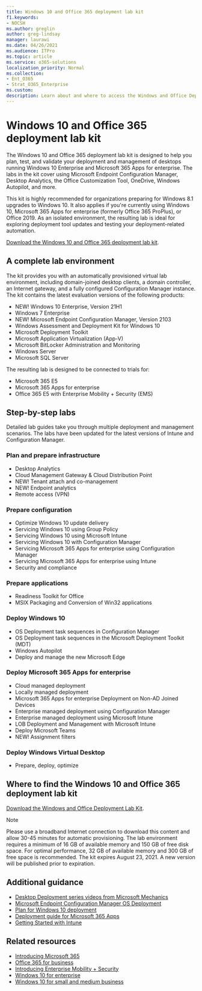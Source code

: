 ```yaml
---
title: Windows 10 and Office 365 deployment lab kit
f1.keywords:
- NOCSH
ms.author: greglin
author: greg-lindsay
manager: laurawi
ms.date: 04/26/2021
ms.audience: ITPro
ms.topic: article
ms.service: o365-solutions
localization_priority: Normal
ms.collection: 
- Ent_O365
- Strat_O365_Enterprise
ms.custom: 
description: Learn about and where to access the Windows and Office Deployment Lab Kit.
---
```


# Windows 10 and Office 365 deployment lab kit

The Windows 10 and Office 365 deployment lab kit is designed to help you plan, test, and validate your deployment and management of desktops running Windows 10 Enterprise and Microsoft 365 Apps for enterprise. The labs in the kit cover using Microsoft Endpoint Configuration Manager, Desktop Analytics, the Office Customization Tool, OneDrive, Windows Autopilot, and more.

This kit is highly recommended for organizations preparing for Windows 8.1 upgrades to Windows 10. It also applies if you're currently using Windows 10, Microsoft 365 Apps for enterprise (formerly Office 365 ProPlus), or Office 2019. As an isolated environment, the resulting lab is ideal for exploring deployment tool updates and testing your deployment-related automation.

[Download the Windows 10 and Office 365 deployment lab kit](https://www.microsoft.com/evalcenter/evaluate-lab-kit).

## A complete lab environment

The kit provides you with an automatically provisioned virtual lab environment, including domain-joined desktop clients, a domain controller, an Internet gateway, and a fully configured Configuration Manager instance. The kit contains the latest evaluation versions of the following products:

  - NEW! Windows 10 Enterprise, Version 21H1
  - Windows 7 Enterprise
  - NEW! Microsoft Endpoint Configuration Manager, Version 2103
  - Windows Assessment and Deployment Kit for Windows 10
  - Microsoft Deployment Toolkit
  - Microsoft Application Virtualization (App-V)
  - Microsoft BitLocker Administration and Monitoring 
  - Windows Server 
  - Microsoft SQL Server 

The resulting lab is designed to be connected to trials for: 

  - Microsoft 365 E5
  - Microsoft 365 Apps for enterprise
  - Office 365 E5 with Enterprise Mobility + Security (EMS)

## Step-by-step labs

Detailed lab guides take you through multiple deployment and management scenarios. The labs have been updated for the latest versions of Intune and Configuration Manager. 

### Plan and prepare infrastructure	

- Desktop Analytics	
- Cloud Management Gateway & Cloud Distribution Point 
- NEW! Tenant attach and co-management
- NEW! Endpoint analytics 
- Remote access (VPN) 

### Prepare configuration	

- Optimize Windows 10 update delivery	
- Servicing Windows 10 using Group Policy
- Servicing Windows 10 using Microsoft Intune	
- Servicing Windows 10 with Configuration Manager	
- Servicing Microsoft 365 Apps for enterprise using Configuration Manager	
- Servicing Microsoft 365 Apps for enterprise using Intune	
- Security and compliance	

### Prepare applications	

- Readiness Toolkit for Office	
- MSIX Packaging and Conversion of Win32 applications	

### Deploy Windows 10	

- OS Deployment task sequences in Configuration Manager
- OS Deployment task sequences in the Microsoft Deployment Toolkit (MDT)
- Windows Autopilot
- Deploy and manage the new Microsoft Edge	

### Deploy Microsoft 365 Apps for enterprise	

- Cloud managed deployment	
- Locally managed deployment	
- Microsoft 365 Apps for enterprise Deployment on Non-AD Joined Devices	
- Enterprise managed deployment using Configuration Manager
- Enterprise managed deployment using Microsoft Intune	
- LOB Deployment and Management with Microsoft Intune
- Deploy Microsoft Teams
- NEW! Assignment filters  

### Deploy Windows Virtual Desktop	

- Prepare, deploy, optimize
 
## Where to find the Windows 10 and Office 365 deployment lab kit

[Download the Windows and Office Deployment Lab Kit](https://www.microsoft.com/evalcenter/evaluate-lab-kit).

> [!NOTE]
> Please use a broadband Internet connection to download this content and allow 30-45 minutes for automatic provisioning. The lab environment requires a minimum of 16 GB of available memory and 150 GB of free disk space. For optimal performance, 32 GB of available memory and 300 GB of free space is recommended. The kit expires August 23, 2021. A new version will be published prior to expiration.

## Additional guidance

  - [Desktop Deployment series videos from Microsoft Mechanics](https://www.aka.ms/watchhowtoshift)
  - [Microsoft Endpoint Configuration Manager OS Deployment](/mem/configmgr/osd/understand/introduction-to-operating-system-deployment)
  - [Plan for Windows 10 deployment](/windows/deployment/planning/index)
  - [Deployment guide for Microsoft 365 Apps](/deployoffice/deployment-guide-microsoft-365-apps)
  - [Getting Started with Intune](/intune/get-started-evaluation)

## Related resources

  - [Introducing Microsoft 365](https://www.microsoft.com/microsoft-365/default.aspx)
  - [Office 365 for business](https://products.office.com/business/office)
  - [Introducing Enterprise Mobility + Security](https://www.microsoft.com/cloud-platform/enterprise-mobility-security)
  - [Windows 10 for enterprise](https://www.microsoft.com/WindowsForBusiness/windows-for-enterprise)
  - [Windows 10 for small and medium business](https://www.microsoft.com/WindowsForBusiness/windows-for-small-business)

